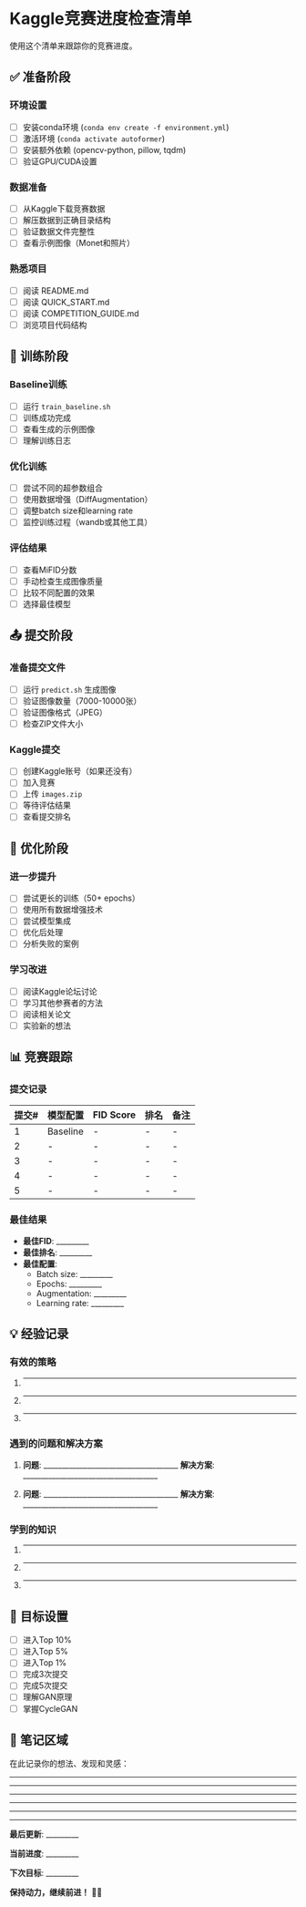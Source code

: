 # Kaggle竞赛进度检查清单

使用这个清单来跟踪你的竞赛进度。

## ✅ 准备阶段

### 环境设置
- [ ] 安装conda环境 (`conda env create -f environment.yml`)
- [ ] 激活环境 (`conda activate autoformer`)
- [ ] 安装额外依赖 (opencv-python, pillow, tqdm)
- [ ] 验证GPU/CUDA设置

### 数据准备
- [ ] 从Kaggle下载竞赛数据
- [ ] 解压数据到正确目录结构
- [ ] 验证数据文件完整性
- [ ] 查看示例图像（Monet和照片）

### 熟悉项目
- [ ] 阅读 README.md
- [ ] 阅读 QUICK_START.md
- [ ] 阅读 COMPETITION_GUIDE.md
- [ ] 浏览项目代码结构

## 🎯 训练阶段

### Baseline训练
- [ ] 运行 `train_baseline.sh`
- [ ] 训练成功完成
- [ ] 查看生成的示例图像
- [ ] 理解训练日志

### 优化训练
- [ ] 尝试不同的超参数组合
- [ ] 使用数据增强（DiffAugmentation）
- [ ] 调整batch size和learning rate
- [ ] 监控训练过程（wandb或其他工具）

### 评估结果
- [ ] 查看MiFID分数
- [ ] 手动检查生成图像质量
- [ ] 比较不同配置的效果
- [ ] 选择最佳模型

## 📤 提交阶段

### 准备提交文件
- [ ] 运行 `predict.sh` 生成图像
- [ ] 验证图像数量（7000-10000张）
- [ ] 验证图像格式（JPEG）
- [ ] 检查ZIP文件大小

### Kaggle提交
- [ ] 创建Kaggle账号（如果还没有）
- [ ] 加入竞赛
- [ ] 上传 `images.zip`
- [ ] 等待评估结果
- [ ] 查看提交排名

## 🚀 优化阶段

### 进一步提升
- [ ] 尝试更长的训练（50+ epochs）
- [ ] 使用所有数据增强技术
- [ ] 尝试模型集成
- [ ] 优化后处理
- [ ] 分析失败的案例

### 学习改进
- [ ] 阅读Kaggle论坛讨论
- [ ] 学习其他参赛者的方法
- [ ] 阅读相关论文
- [ ] 实验新的想法

## 📊 竞赛跟踪

### 提交记录

| 提交# | 模型配置 | FID Score | 排名 | 备注 |
|-------|---------|-----------|------|------|
| 1 | Baseline | - | - | - |
| 2 | - | - | - | - |
| 3 | - | - | - | - |
| 4 | - | - | - | - |
| 5 | - | - | - | - |

### 最佳结果

- **最佳FID**: _________
- **最佳排名**: _________
- **最佳配置**: 
  - Batch size: _________
  - Epochs: _________
  - Augmentation: _________
  - Learning rate: _________

## 💡 经验记录

### 有效的策略
1. _____________________________________
2. _____________________________________
3. _____________________________________

### 遇到的问题和解决方案
1. **问题**: _____________________________________
   **解决方案**: _____________________________________

2. **问题**: _____________________________________
   **解决方案**: _____________________________________

### 学到的知识
1. _____________________________________
2. _____________________________________
3. _____________________________________

## 🎯 目标设置

- [ ] 进入Top 10%
- [ ] 进入Top 5%
- [ ] 进入Top 1%
- [ ] 完成3次提交
- [ ] 完成5次提交
- [ ] 理解GAN原理
- [ ] 掌握CycleGAN

## 📝 笔记区域

在此记录你的想法、发现和灵感：

_____________________________________
_____________________________________
_____________________________________
_____________________________________
_____________________________________

---

**最后更新**: _________

**当前进度**: _________

**下次目标**: _________

**保持动力，继续前进！** 💪🎨


